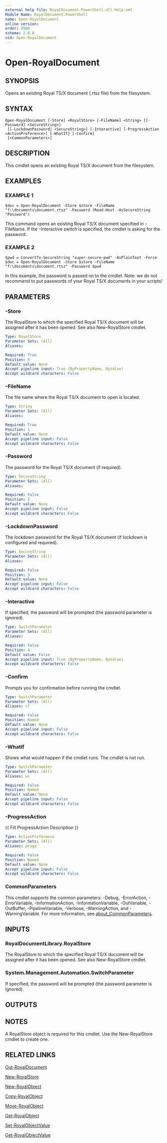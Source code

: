 ```yaml
---
external help file: RoyalDocument.PowerShell.dll-Help.xml
Module Name: RoyalDocument.PowerShell
name: Open-RoyalDocument
online version:
order: 9980
schema: 2.0.0
uid: Open-RoyalDocument
---
```


# Open-RoyalDocument

## SYNOPSIS
Opens an existing Royal TS/X document (.rtsz file) from the filesystem.

## SYNTAX

```
Open-RoyalDocument [-Store] <RoyalStore> [-FileName] <String> [[-Password] <SecureString>]
 [[-LockdownPassword] <SecureString>] [-Interactive] [-ProgressAction <ActionPreference>] [-WhatIf] [-Confirm]
 [<CommonParameters>]
```

## DESCRIPTION
This cmdlet opens an existing Royal TS/X document from the filesystem.

## EXAMPLES

### EXAMPLE 1
```
$doc = Open-RoyalDocument -Store $store -FileName "f:\documents\document.rtsz" -Password (Read-Host -AsSecureString "Password")
```

This command opens an existing Royal TS/X document specified in -FileName.
If the -Interactive switch is specified, the cmdlet is asking for the password.

### EXAMPLE 2
```
$pwd = ConvertTo-SecureString "super-secure-pwd" -AsPlainText -Force
$doc = Open-RoyalDocument -Store $store -FileName "f:\documents\document.rtsz" -Password $pwd
```

In this example, the password is passed on to the cmdlet.
Note: we do not recommend to put passwords of your Royal TS/X documents in your scripts!

## PARAMETERS

### -Store
The RoyalStore to which the specified Royal TS/X document will be assigned after it has been opened.
See also New-RoyalStore cmdlet.

```yaml
Type: RoyalStore
Parameter Sets: (All)
Aliases:

Required: True
Position: 0
Default value: None
Accept pipeline input: True (ByPropertyName, ByValue)
Accept wildcard characters: False
```

### -FileName
The file name where the Royal TS/X document to open is located.

```yaml
Type: String
Parameter Sets: (All)
Aliases:

Required: True
Position: 1
Default value: None
Accept pipeline input: False
Accept wildcard characters: False
```

### -Password
The password for the Royal TS/X document (if required).

```yaml
Type: SecureString
Parameter Sets: (All)
Aliases:

Required: False
Position: 2
Default value: None
Accept pipeline input: False
Accept wildcard characters: False
```

### -LockdownPassword
The lockdown password for the Royal TS/X document (if lockdown is configured and required).

```yaml
Type: SecureString
Parameter Sets: (All)
Aliases:

Required: False
Position: 3
Default value: None
Accept pipeline input: False
Accept wildcard characters: False
```

### -Interactive
If specified, the password will be prompted (the password parameter is ignored).

```yaml
Type: SwitchParameter
Parameter Sets: (All)
Aliases:

Required: False
Position: 4
Default value: False
Accept pipeline input: True (ByPropertyName, ByValue)
Accept wildcard characters: False
```

### -Confirm
Prompts you for confirmation before running the cmdlet.

```yaml
Type: SwitchParameter
Parameter Sets: (All)
Aliases: cf

Required: False
Position: Named
Default value: None
Accept pipeline input: False
Accept wildcard characters: False
```

### -WhatIf
Shows what would happen if the cmdlet runs.
The cmdlet is not run.

```yaml
Type: SwitchParameter
Parameter Sets: (All)
Aliases: wi

Required: False
Position: Named
Default value: None
Accept pipeline input: False
Accept wildcard characters: False
```

### -ProgressAction
{{ Fill ProgressAction Description }}

```yaml
Type: ActionPreference
Parameter Sets: (All)
Aliases: proga

Required: False
Position: Named
Default value: None
Accept pipeline input: False
Accept wildcard characters: False
```

### CommonParameters
This cmdlet supports the common parameters: -Debug, -ErrorAction, -ErrorVariable, -InformationAction, -InformationVariable, -OutVariable, -OutBuffer, -PipelineVariable, -Verbose, -WarningAction, and -WarningVariable. For more information, see [about_CommonParameters](http://go.microsoft.com/fwlink/?LinkID=113216).

## INPUTS

### RoyalDocumentLibrary.RoyalStore
The RoyalStore to which the specified Royal TS/X document will be assigned after it has been opened.
See also New-RoyalStore cmdlet.

### System.Management.Automation.SwitchParameter
If specified, the password will be prompted (the password parameter is ignored).

## OUTPUTS

## NOTES
A RoyalStore object is required for this cmdlet.
Use the New-RoyalStore cmdlet to create one.

## RELATED LINKS

[Out-RoyalDocument]()

[New-RoyalStore]()

[New-RoyalObject]()

[Copy-RoyalObject]()

[Move-RoyalObject]()

[Get-RoyalObject]()

[Set-RoyalObjectValue]()

[Get-RoyalObjectValue]()

